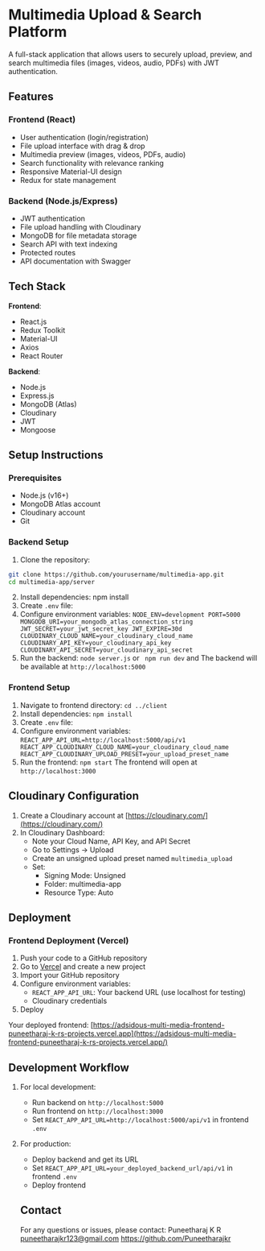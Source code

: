 # Multimedia Upload & Search Platform

A full-stack application that allows users to securely upload, preview, and search multimedia files (images, videos, audio, PDFs) with JWT authentication.

## Features

### Frontend (React)

- User authentication (login/registration)
- File upload interface with drag & drop
- Multimedia preview (images, videos, PDFs, audio)
- Search functionality with relevance ranking
- Responsive Material-UI design
- Redux for state management

### Backend (Node.js/Express)

- JWT authentication
- File upload handling with Cloudinary
- MongoDB for file metadata storage
- Search API with text indexing
- Protected routes
- API documentation with Swagger

## Tech Stack

**Frontend**:

- React.js
- Redux Toolkit
- Material-UI
- Axios
- React Router

**Backend**:

- Node.js
- Express.js
- MongoDB (Atlas)
- Cloudinary
- JWT
- Mongoose

## Setup Instructions

### Prerequisites

- Node.js (v16+)
- MongoDB Atlas account
- Cloudinary account
- Git

### Backend Setup

1. Clone the repository:

```bash
git clone https://github.com/yourusername/multimedia-app.git
cd multimedia-app/server
```

2. Install dependencies:
   npm install
3. Create `.env` file:
4. Configure environment variables:
   `NODE_ENV=development PORT=5000
    MONGODB_URI=your_mongodb_atlas_connection_string JWT_SECRET=your_jwt_secret_key JWT_EXPIRE=30d CLOUDINARY_CLOUD_NAME=your_cloudinary_cloud_name
    CLOUDINARY_API_KEY=your_cloudinary_api_key 
   CLOUDINARY_API_SECRET=your_cloudinary_api_secret `
5. Run the backend:
   `node server.js` or ` npm run dev` and The backend will be available at `http://localhost:5000`

### Frontend Setup

1. Navigate to frontend directory:
   `cd ../client`
2. Install dependencies:
   `npm install`
3. Create `.env` file:
4. Configure environment variables:
   `REACT_APP_API_URL=http://localhost:5000/api/v1 REACT_APP_CLOUDINARY_CLOUD_NAME=your_cloudinary_cloud_name REACT_APP_CLOUDINARY_UPLOAD_PRESET=your_upload_preset_name`
5. Run the frontend:
   `npm start` The frontend will open at `http://localhost:3000`

## Cloudinary Configuration

1. Create a Cloudinary account at [https://cloudinary.com/](https://cloudinary.com/)
2. In Cloudinary Dashboard:
   * Note your Cloud Name, API Key, and API Secret
   * Go to Settings → Upload
   * Create an unsigned upload preset named `multimedia_upload`
   * Set:
     * Signing Mode: Unsigned
     * Folder: multimedia-app
     * Resource Type: Auto

## Deployment

### Frontend Deployment (Vercel)

1. Push your code to a GitHub repository
2. Go to [Vercel](https://vercel.com/) and create a new project
3. Import your GitHub repository
4. Configure environment variables:
   * `REACT_APP_API_URL`: Your backend URL (use localhost for testing)
   * Cloudinary credentials
5. Deploy

Your deployed frontend:
[https://adsidous-multi-media-frontend-puneetharaj-k-rs-projects.vercel.app](https://adsidous-multi-media-frontend-puneetharaj-k-rs-projects.vercel.app/)

## Development Workflow

1. For local development:

   * Run backend on `http://localhost:5000`
   * Run frontend on `http://localhost:3000`
   * Set `REACT_APP_API_URL=http://localhost:5000/api/v1` in frontend `.env`
2. For production:

   * Deploy backend and get its URL
   * Set `REACT_APP_API_URL=your_deployed_backend_url/api/v1` in frontend `.env`
   * Deploy frontend

   ## Contact

   For any questions or issues, please contact:
   Puneetharaj K R
   puneetharajkr123@gmail.com
   https://github.com/Puneetharajkr
